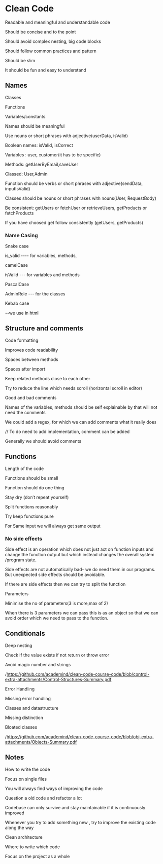# Clean Code

Readable and meaningful and understandable code

Should be concise and to the point

Should avoid complex nesting, big code blocks

Should follow common practices and pattern

Should be slim

It should be fun and easy to understand

## Names

Classes

Functions

Variables/constants

Names should be meaningful

Use nouns or short phrases with adjective(userData, isValid)

Boolean names: isValid, isCorrect

Variables : user, customer(it has to be specific)

Methods: getUserByEmail,saveUser

Classed: User,Admin

Function should be verbs or short phrases with adjective(sendData, inputIsValid)

Classes should be nouns or short phrases with nouns(User, RequestBody)

Be consistent: getUsers or fetchUser or retrieveUsers, getProducts or fetchProducts

If you have choosed get follow consistently (getUsers, getProducts)

### Name Casing

Snake case

is_valid ---- for variables, methods,

camelCase

isValid --- for variables and methods

PascalCase

AdminRole --- for the classes

Kebab case

<side-drawer> --we use in html

## Structure and comments

Code formatting

Improves code readability

Spaces between methods

Spaces after import

Keep related methods close to each other

Try to reduce the line which needs scroll (horizontal scroll in editor)

Good and bad comments

Names of the variables, methods should be self explainable by that will not need the comments

We could add a regex, for which we can add comments what it really does

// To do need to add implementation, comment can be added

Generally we should avoid comments

## Functions

Length of the code

Functions should be small

Function should do one thing

Stay dry (don’t repeat yourself)

Split functions reasonably

Try keep functions pure

For Same input we will always get same output

### No side effects

Side effect is an operation which does not just act on function inputs and change the function output but which instead changes the overall system /program state.

Side effects are not automatically bad- we do need them in our programs. But unexpected side effects should be avoidable.

If there are side effects then we can try to split the function

Parameters

Minimise the no of parameters(3 is more,max of 2)

When there is 3 parameters we can pass this is as an object so that we can avoid order which we need to pass to the function.

## Conditionals

Deep nesting

Check if the value exists if not return or throw error

Avoid magic number and strings

/https://github.com/academind/clean-code-course-code/blob/control-extra-attachments/Control-Structures-Summary.pdf

Error Handling

Missing error handling

Classes and datastructure

Missing distinction

Bloated classes

/https://github.com/academind/clean-code-course-code/blob/obj-extra-attachments/Objects-Summary.pdf

## Notes

How to write the code

Focus on single files

You will always find ways of improving the code

Question a old code and refactor a lot

Codebase can only survive and stay maintainable if it is continuously improved

Whenever you try to add something new , try to improve the existing code along the way

Clean architecture

Where to write which code

Focus on the project as a whole

